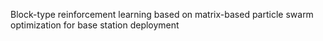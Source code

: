 Block-type reinforcement learning based on matrix-based particle swarm optimization for base station deployment

